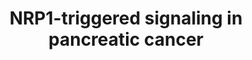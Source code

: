 ---
annotations:
- id: DOID:4074
  parent: disease of cellular proliferation
  type: Disease Ontology
  value: pancreatic adenocarcinoma
- id: PW:0000003
  parent: signaling pathway
  type: Pathway Ontology
  value: signaling pathway
- id: PW:0000013
  parent: disease pathway
  type: Pathway Ontology
  value: disease pathway
- id: PW:0000605
  parent: disease pathway
  type: Pathway Ontology
  value: cancer pathway
authors:
- Nadiapan1
- Mkutmon
- Eweitz
- Khanspers
citedin: ''
communities:
- CPTAC
- PancCanNet
description: This pathway model provides a holistic overview of the various signalling
  pathways which promote pancreatic cancer with the direct involvment of neuropilin
  1, commonly known as NRP1. The multifaceted role of NRP1 in pancreatic ductal adenocarcinoma
  (PDAC) constitutes it as a promising therapeutic target for the fatal disease. The
  curation of the model was conducted by using the review done by Matkar et al. as
  a starting point and combining information gathered by several other studies investigating
  this particular phenomenon.
last-edited: 2025-05-06
ndex: 978f6981-5c75-11ec-b3be-0ac135e8bacf
organisms:
- Homo sapiens
redirect_from:
- /index.php/Pathway:WP5144
- /instance/WP5144
- /instance/WP5144_r138855
revision: r138855
schema-jsonld:
- '@context': https://schema.org/
  '@id': https://wikipathways.github.io/pathways/WP5144.html
  '@type': Dataset
  creator:
    '@type': Organization
    name: WikiPathways
  description: This pathway model provides a holistic overview of the various signalling
    pathways which promote pancreatic cancer with the direct involvment of neuropilin
    1, commonly known as NRP1. The multifaceted role of NRP1 in pancreatic ductal
    adenocarcinoma (PDAC) constitutes it as a promising therapeutic target for the
    fatal disease. The curation of the model was conducted by using the review done
    by Matkar et al. as a starting point and combining information gathered by several
    other studies investigating this particular phenomenon.
  keywords:
  - AKT1
  - AKT2
  - AKT3
  - CD31
  - CDH1
  - CDH2
  - CDH5
  - CDK2
  - COL1A1
  - COL1A2
  - CTGF
  - EGF
  - EGFR
  - ERK1
  - ERK2
  - FAK
  - GSK3
  - HGF
  - MEK1
  - MEK2
  - MET
  - MMP2
  - MMP9
  - NFKB1
  - NFKB2
  - NRP1
  - PI3K
  - PLXNA1
  - PLXNA2
  - PLXNA4
  - RAC1
  - REL
  - RELA
  - RELB
  - SEMA3A
  - SMAD2
  - SMAD3
  - SMAD4
  - SNAI1
  - SNAI2
  - SRC
  - TGFB1
  - TGFB2
  - TGFB3
  - TGFBR1
  - TGFBR2
  - TGFBR3
  - VEGFA
  - VEGFR1
  - VEGFR2
  - ZIP4
  - Zinc
  - cyclin E1
  - cyclin E2
  - p130Cas
  - p27
  license: CC0
  name: 'NRP1-triggered signaling in pancreatic cancer '
seo: CreativeWork
title: 'NRP1-triggered signaling in pancreatic cancer '
wpid: WP5144
---